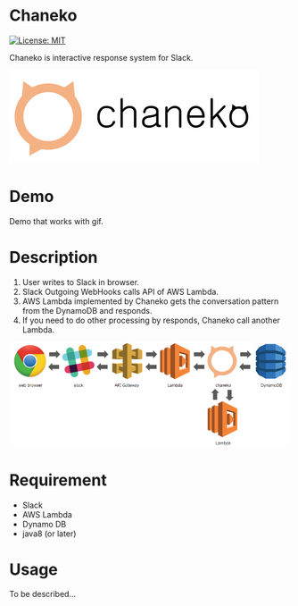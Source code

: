 Chaneko
==========
[![License: MIT](https://img.shields.io/badge/License-MIT-yellow.svg)](https://opensource.org/licenses/MIT)

Chaneko is interactive response system for Slack.

![chaneko](https://github.com/7tsuno/chaneko/blob/image/src/main/resources/image/chanekoLogo.png?raw=true)

Demo
==========
Demo that works with gif.

Description
==========

1. User writes to Slack in browser.
1. Slack Outgoing WebHooks calls API of AWS Lambda.
1. AWS Lambda implemented by Chaneko gets the conversation pattern from the DynamoDB and responds.
1. If you need to do other processing by responds, Chaneko call another Lambda.

![flow](https://github.com/7tsuno/chaneko/blob/image/src/main/resources/image/chanekoFlow.png?raw=true)

Requirement
==========

* Slack
* AWS Lambda
* Dynamo DB
* java8 (or later)

Usage
==========
To be described...
